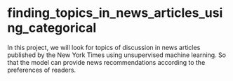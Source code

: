 # finding_topics_in_news_articles_using_categorical
In this project, we will look for topics of discussion in news articles published by the New York Times using unsupervised machine learning. So that the model can provide news recommendations according to the preferences of readers.
